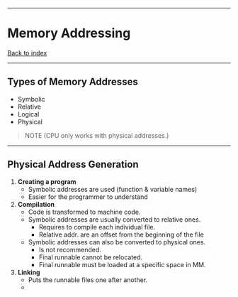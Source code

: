 
---
# Memory Addressing

[Back to index](../index.md)

---
## Types of Memory Addresses
- Symbolic
- Relative
- Logical
- Physical
> NOTE
> (CPU only works with physical addresses.)
---
## Physical Address Generation
1. **Creating a program**
	- Symbolic addresses are used (function & variable names)
	- Easier for the programmer to understand
2. **Compilation**
	- Code is transformed to machine code.
	- Symbolic addresses are usually converted to relative ones.
		- Requires to compile each individual file.
		- Relative addr. are an offset from the beginning of the file
	- Symbolic addresses can also be converted to physical ones.
		- Is not recommended.
		- Final runnable cannot be relocated.
		- Final runnable must be loaded at a specific space in MM.
3. **Linking**
	- Puts the runnable files one after another.
	- 